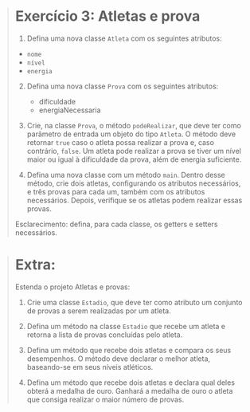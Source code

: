 > # Exercício 3: Atletas e prova
>
> 1. Defina uma nova classe `Atleta` com os seguintes atributos:
>   * `nome`
>   * `nível`
>   * `energia`
>
> 2. Defina uma nova classe `Prova` com os seguintes atributos:
>    * dificuldade
>    * energiaNecessaria
>
> 3. Crie, na classe `Prova`, o método `podeRealizar`, que deve ter como parâmetro de entrada um objeto do tipo `Atleta`. O método deve retornar `true` caso o atleta possa realizar a prova e, caso contrário, `false`. Um atleta pode realizar a prova se tiver um nível maior ou igual à dificuldade da prova, além de energia suficiente.
>
> 4. Defina uma nova classe com um método `main`. Dentro desse método, crie dois atletas, configurando os atributos necessários, e três provas para cada um, também com os atributos necessários. Depois, verifique se os atletas podem realizar essas provas.
>
>   Esclarecimento: defina, para cada classe, os getters e setters necessários.

> # Extra:
>
> Estenda o projeto Atletas e provas:
>
> 1. Crie uma classe `Estadio`, que deve ter como atributo um conjunto de provas a serem realizadas por um atleta.
>
> 2. Defina um método na classe `Estadio` que recebe um atleta e retorna a lista de provas concluídas pelo atleta.
>
> 3. Defina um método que recebe dois atletas e compara os seus desempenhos. O método deve declarar o melhor atleta, baseando-se em seus níveis atléticos.
>
> 4. Defina um método que recebe dois atletas e declara qual deles obterá a medalha de ouro. Ganhará a medalha de ouro o atleta que consiga realizar o maior número de provas.
